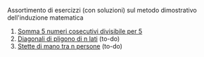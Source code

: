 Assortimento di esercizzi (con soluzioni) sul metodo dimostrativo dell'induzione matematica
1. [Somma 5 numeri cosecutivi divisibile per 5](../../issues/01)
2. [Diagonali di pligono di n lati]() (to-do)
3. [Stette di mano tra n persone]() (to-do)


